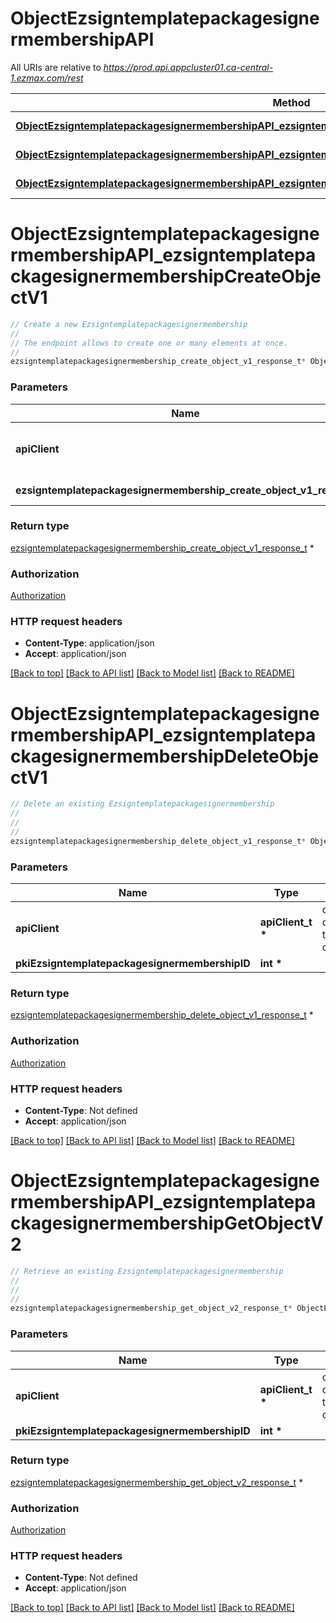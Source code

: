 # ObjectEzsigntemplatepackagesignermembershipAPI

All URIs are relative to *https://prod.api.appcluster01.ca-central-1.ezmax.com/rest*

Method | HTTP request | Description
------------- | ------------- | -------------
[**ObjectEzsigntemplatepackagesignermembershipAPI_ezsigntemplatepackagesignermembershipCreateObjectV1**](ObjectEzsigntemplatepackagesignermembershipAPI.md#ObjectEzsigntemplatepackagesignermembershipAPI_ezsigntemplatepackagesignermembershipCreateObjectV1) | **POST** /1/object/ezsigntemplatepackagesignermembership | Create a new Ezsigntemplatepackagesignermembership
[**ObjectEzsigntemplatepackagesignermembershipAPI_ezsigntemplatepackagesignermembershipDeleteObjectV1**](ObjectEzsigntemplatepackagesignermembershipAPI.md#ObjectEzsigntemplatepackagesignermembershipAPI_ezsigntemplatepackagesignermembershipDeleteObjectV1) | **DELETE** /1/object/ezsigntemplatepackagesignermembership/{pkiEzsigntemplatepackagesignermembershipID} | Delete an existing Ezsigntemplatepackagesignermembership
[**ObjectEzsigntemplatepackagesignermembershipAPI_ezsigntemplatepackagesignermembershipGetObjectV2**](ObjectEzsigntemplatepackagesignermembershipAPI.md#ObjectEzsigntemplatepackagesignermembershipAPI_ezsigntemplatepackagesignermembershipGetObjectV2) | **GET** /2/object/ezsigntemplatepackagesignermembership/{pkiEzsigntemplatepackagesignermembershipID} | Retrieve an existing Ezsigntemplatepackagesignermembership


# **ObjectEzsigntemplatepackagesignermembershipAPI_ezsigntemplatepackagesignermembershipCreateObjectV1**
```c
// Create a new Ezsigntemplatepackagesignermembership
//
// The endpoint allows to create one or many elements at once.
//
ezsigntemplatepackagesignermembership_create_object_v1_response_t* ObjectEzsigntemplatepackagesignermembershipAPI_ezsigntemplatepackagesignermembershipCreateObjectV1(apiClient_t *apiClient, ezsigntemplatepackagesignermembership_create_object_v1_request_t * ezsigntemplatepackagesignermembership_create_object_v1_request);
```

### Parameters
Name | Type | Description  | Notes
------------- | ------------- | ------------- | -------------
**apiClient** | **apiClient_t \*** | context containing the client configuration |
**ezsigntemplatepackagesignermembership_create_object_v1_request** | **[ezsigntemplatepackagesignermembership_create_object_v1_request_t](ezsigntemplatepackagesignermembership_create_object_v1_request.md) \*** |  | 

### Return type

[ezsigntemplatepackagesignermembership_create_object_v1_response_t](ezsigntemplatepackagesignermembership_create_object_v1_response.md) *


### Authorization

[Authorization](../README.md#Authorization)

### HTTP request headers

 - **Content-Type**: application/json
 - **Accept**: application/json

[[Back to top]](#) [[Back to API list]](../README.md#documentation-for-api-endpoints) [[Back to Model list]](../README.md#documentation-for-models) [[Back to README]](../README.md)

# **ObjectEzsigntemplatepackagesignermembershipAPI_ezsigntemplatepackagesignermembershipDeleteObjectV1**
```c
// Delete an existing Ezsigntemplatepackagesignermembership
//
// 
//
ezsigntemplatepackagesignermembership_delete_object_v1_response_t* ObjectEzsigntemplatepackagesignermembershipAPI_ezsigntemplatepackagesignermembershipDeleteObjectV1(apiClient_t *apiClient, int pkiEzsigntemplatepackagesignermembershipID);
```

### Parameters
Name | Type | Description  | Notes
------------- | ------------- | ------------- | -------------
**apiClient** | **apiClient_t \*** | context containing the client configuration |
**pkiEzsigntemplatepackagesignermembershipID** | **int \*** |  | 

### Return type

[ezsigntemplatepackagesignermembership_delete_object_v1_response_t](ezsigntemplatepackagesignermembership_delete_object_v1_response.md) *


### Authorization

[Authorization](../README.md#Authorization)

### HTTP request headers

 - **Content-Type**: Not defined
 - **Accept**: application/json

[[Back to top]](#) [[Back to API list]](../README.md#documentation-for-api-endpoints) [[Back to Model list]](../README.md#documentation-for-models) [[Back to README]](../README.md)

# **ObjectEzsigntemplatepackagesignermembershipAPI_ezsigntemplatepackagesignermembershipGetObjectV2**
```c
// Retrieve an existing Ezsigntemplatepackagesignermembership
//
// 
//
ezsigntemplatepackagesignermembership_get_object_v2_response_t* ObjectEzsigntemplatepackagesignermembershipAPI_ezsigntemplatepackagesignermembershipGetObjectV2(apiClient_t *apiClient, int pkiEzsigntemplatepackagesignermembershipID);
```

### Parameters
Name | Type | Description  | Notes
------------- | ------------- | ------------- | -------------
**apiClient** | **apiClient_t \*** | context containing the client configuration |
**pkiEzsigntemplatepackagesignermembershipID** | **int \*** |  | 

### Return type

[ezsigntemplatepackagesignermembership_get_object_v2_response_t](ezsigntemplatepackagesignermembership_get_object_v2_response.md) *


### Authorization

[Authorization](../README.md#Authorization)

### HTTP request headers

 - **Content-Type**: Not defined
 - **Accept**: application/json

[[Back to top]](#) [[Back to API list]](../README.md#documentation-for-api-endpoints) [[Back to Model list]](../README.md#documentation-for-models) [[Back to README]](../README.md)

